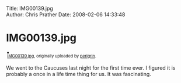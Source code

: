 Title: IMG00139.jpg  
Author: Chris Prather
Date: 2008-02-06 14:33:48

# IMG00139.jpg
<style type="text/css">
.flickr-photo { border: solid 2px #000000; }
.flickr-yourcomment { }
.flickr-frame { text-align: left; padding: 3px; }
.flickr-caption { font-size: 0.8em; margin-top: 0px; }
</style>

<div class="flickr-frame">
	<a href="http://www.flickr.com/photos/perigrin/2246279030/" title="photo sharing"><img src="http://farm3.static.flickr.com/2059/2246279030_bf88e7640b.jpg" class="flickr-photo" alt="" /></a>
<br />
	<span class="flickr-caption"><a href="http://www.flickr.com/photos/perigrin/2246279030/">IMG00139.jpg</a>, originally uploaded by <a href="http://www.flickr.com/people/perigrin/">perigrin</a>.</span>
</div>
				
<p class="flickr-yourcomment">
	We went to the Caucuses last night for the first time ever. I figured it is probably a once in a life time thing for us. It was fascinating.
</p>
